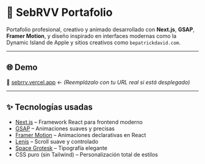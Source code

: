 # 🚀 SebRVV Portafolio

Portafolio profesional, creativo y animado desarrollado con **Next.js**, **GSAP**, **Framer Motion**, y diseño inspirado en interfaces modernas como la Dynamic Island de Apple y sitios creativos como `bepatrickdavid.com`.

---

## 🌐 Demo

🔗 [sebrrv.vercel.app](https://sebrrv.vercel.app) ← *(Reemplázalo con tu URL real si está desplegado)*

---

## ✨ Tecnologías usadas

- [Next.js](https://nextjs.org/) – Framework React para frontend moderno
- [GSAP](https://greensock.com/gsap/) – Animaciones suaves y precisas
- [Framer Motion](https://www.framer.com/motion/) – Animaciones declarativas en React
- [Lenis](https://lenis.studiofreight.com/) – Scroll suave y controlado
- [Space Grotesk](https://fonts.google.com/specimen/Space+Grotesk) – Tipografía elegante
- CSS puro (sin Tailwind) – Personalización total de estilos


